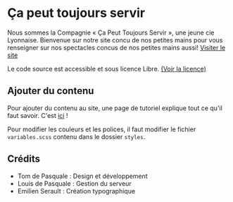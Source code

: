 # Ça peut toujours servir

Nous sommes la Compagnie « Ça Peut Toujours Servir », une jeune cie Lyonnaise. Bienvenue sur notre site concu de nos petites mains pour vous renseigner sur nos spectacles concus de nos petites mains aussi! [Visiter le site](capeuttoujoursservir.fr)

Le code source est accessible et sous licence Libre. [(Voir la licence)](LICENCE)

## Ajouter du contenu

Pour ajouter du contenu au site, une page de tutoriel explique tout ce qu'il faut savoir. C'est [ici](doc/manage-site.md) !

Pour modifier les couleurs et les polices, il faut modifier le fichier `variables.scss` contenu dans le dossier `styles`.

## Crédits

- Tom de Pasquale : Design et développement
- Louis de Pasquale : Gestion du serveur
- Emilien Serault : Création typographique

